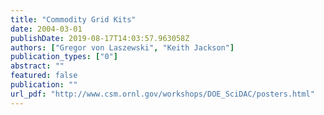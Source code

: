 ```yaml
---
title: "Commodity Grid Kits"
date: 2004-03-01
publishDate: 2019-08-17T14:03:57.963058Z
authors: ["Gregor von Laszewski", "Keith Jackson"]
publication_types: ["0"]
abstract: ""
featured: false
publication: ""
url_pdf: "http://www.csm.ornl.gov/workshops/DOE_SciDAC/posters.html"
---
```


